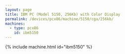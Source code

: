 ```yaml
---
layout: page
title: IBM PC (Model 5150, 256Kb) with Color Display
permalink: /devices/pcx86/machine/5150/cga/256kb/
machines:
  - type: pcx86
    id: ibm5150
---
```


{% include machine.html id="ibm5150" %}
